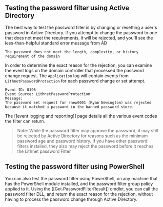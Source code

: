 ## Testing the password filter using Active Directory
The best way to test the password filter is by changing or resetting a user's password in Active Directory. If you attempt to change the password to one that does not meet the requirements, it will be rejected, and you'll see the less-than-helpful standard error message from AD
```
The password does not meet the length, complexity, or history requirement of the domain
```

In order to determine the exact reason for the rejection, you can examine the event logs on the domain controller that processed the password change request. The `Application` log will contain events from `LithnetPasswordProtection` for each password change or set attempt.

```
Event ID: 8196
Event Source: LithnetPasswordProtection
Message:
The password set request for rnew0001 (Ryan Newington) was rejected because it matched a password in the banned password store.
```

The [[event logging and reporting]] page details all the various event codes the filter can return.

> Note: While the password filter may approve the password, it may still be rejected by Active Directory for reasons such as the minimum password age and password history. If you have other password filters installed, they also may reject the password before it reaches the Lithnet password Filter

## Testing the password filter using PowerShell
You can also test the password filter using PowerShell, on any machine that has the PowerShell module installed, and the password filter group policy applied to it. Using the [[Get‐PasswordFilterResult]] cmdlet, you can call the password filter DLL, and return the exact reason for the rejection, without having to process the password change through Active Directory. 